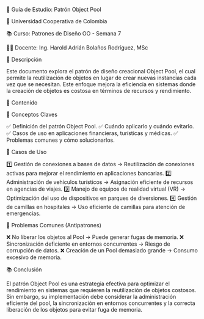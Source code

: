 📘 Guía de Estudio: Patrón Object Pool

🏫 Universidad Cooperativa de Colombia

📚 Curso: Patrones de Diseño OO - Semana 7

👨‍🏫 Docente: Ing. Harold Adrián Bolaños Rodríguez, MSc

📌 Descripción

Este documento explora el patrón de diseño creacional Object Pool, el cual permite la reutilización de objetos en lugar de crear nuevas instancias cada vez que se necesitan. Este enfoque mejora la eficiencia en sistemas donde la creación de objetos es costosa en términos de recursos y rendimiento.

📖 Contenido

🔹 Conceptos Claves

✅ Definición del patrón Object Pool.
✅ Cuándo aplicarlo y cuándo evitarlo.
✅ Casos de uso en aplicaciones financieras, turísticas y médicas.
✅ Problemas comunes y cómo solucionarlos.

🔹 Casos de Uso

1️⃣ Gestión de conexiones a bases de datos → Reutilización de conexiones activas para mejorar el rendimiento en aplicaciones bancarias.
2️⃣ Administración de vehículos turísticos → Asignación eficiente de recursos en agencias de viajes.
3️⃣ Manejo de equipos de realidad virtual (VR) → Optimización del uso de dispositivos en parques de diversiones.
4️⃣ Gestión de camillas en hospitales → Uso eficiente de camillas para atención de emergencias.

🔹 Problemas Comunes (Antipatrones)

❌ No liberar los objetos al Pool → Puede generar fugas de memoria.
❌ Sincronización deficiente en entornos concurrentes → Riesgo de corrupción de datos.
❌ Creación de un Pool demasiado grande → Consumo excesivo de memoria.

📚 Conclusión

El patrón Object Pool es una estrategia efectiva para optimizar el rendimiento en sistemas que requieren la reutilización de objetos costosos. Sin embargo, su implementación debe considerar la administración eficiente del pool, la sincronización en entornos concurrentes y la correcta liberación de los objetos para evitar fuga de memoria.